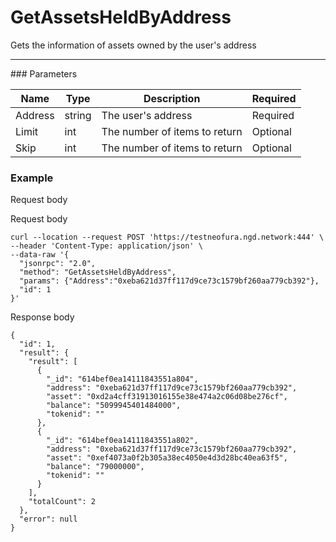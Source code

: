 # GetAssetsHeldByAddress
Gets the information of assets owned by the user's address
<hr>
### Parameters

|    Name    | Type | Description | Required |
| ---------- | --- |    ------    | ----|
| Address    | string|  The user's address| Required|
| Limit    | int|  The number of items to return| Optional|
| Skip    | int|  The number of items to return| Optional |

### Example

Request body


Request body

```
curl --location --request POST 'https://testneofura.ngd.network:444' \
--header 'Content-Type: application/json' \
--data-raw '{
  "jsonrpc": "2.0",
  "method": "GetAssetsHeldByAddress",
  "params": {"Address":"0xeba621d37ff117d9ce73c1579bf260aa779cb392"},
  "id": 1
}'
```
Response body


```json5
{
  "id": 1,
  "result": {
    "result": [
      {
        "_id": "614bef0ea14111843551a804",
        "address": "0xeba621d37ff117d9ce73c1579bf260aa779cb392",
        "asset": "0xd2a4cff31913016155e38e474a2c06d08be276cf",
        "balance": "5099945401484000",
        "tokenid": ""
      },
      {
        "_id": "614bef0ea14111843551a802",
        "address": "0xeba621d37ff117d9ce73c1579bf260aa779cb392",
        "asset": "0xef4073a0f2b305a38ec4050e4d3d28bc40ea63f5",
        "balance": "79000000",
        "tokenid": ""
      }
    ],
    "totalCount": 2
  },
  "error": null
}
```
